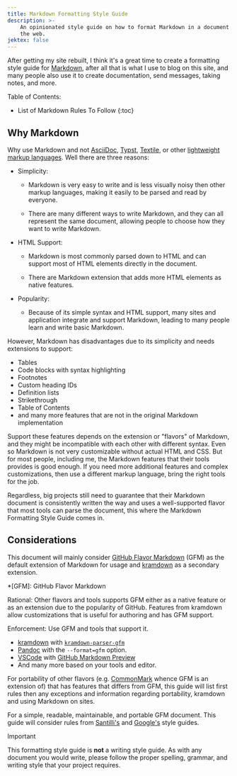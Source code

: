 ```yaml
---
title: Markdown Formatting Style Guide
description: >-
    An opinionated style guide on how to format Markdown in a document and on
    the web.
jektex: false
---
```


After getting my site rebuilt, I think it's a great time to create a formatting
style guide for [Markdown], after all that is what I use to blog on this site,
and many people also use it to create documentation, send messages, taking
notes, and more.

[Markdown]: https://daringfireball.net/projects/markdown/

Table of Contents:

-   List of Markdown Rules To Follow
{:toc}

## Why Markdown

Why use Markdown and not [AsciiDoc](https://asciidoc.org/), [Typst](https://typst.app),
[Textile](https://textile-lang.com), or other [lightweight markup languages][light-markup-langs].
Well there are three reasons:

[light-markup-langs]: https://en.wikipedia.org/wiki/Lightweight_markup_language

-   Simplicity:

    -   Markdown is very easy to write and is less visually noisy then other
        markup languages, making it easily to be parsed and read by everyone.

    -   There are many different ways to write Markdown, and they can all
        represent the same document, allowing people to choose how they want to
        write Markdown.

-   HTML Support:

    -   Markdown is most commonly parsed down to HTML and can support most of
        HTML elements directly in the document.

    -   There are Markdown extension that adds more HTML elements as native
        features.

-   Popularity:

    -   Because of its simple syntax and HTML support, many sites and
        application integrate and support Markdown, leading to many people learn
        and write basic Markdown.

However, Markdown has disadvantages due to its simplicity and needs extensions
to support:

- Tables
- Code blocks with syntax highlighting
- Footnotes
- Custom heading IDs
- Definition lists
- Strikethrough
- Table of Contents
- and many more features that are not in the original Markdown implementation

Support these features depends on the extension or "flavors" of Markdown, and
they might be incompatible with each other with different syntax. Even so
Markdown is not very customizable without actual HTML and CSS. But for most
people, including me, the Markdown features that their tools provides is good
enough. If you need more additional features and complex customizations, then
use a different markup language, bring the right tools for the job.

Regardless, big projects still need to guarantee that their Markdown document is
consistently written the way and uses a well-supported flavor that most tools
can parse the document, this where the Markdown Formatting Style Guide comes in.

## Considerations

This document will mainly consider [GitHub Flavor Markdown](https://github.github.com/gfm/)
(GFM) as the default extension of Markdown for usage and [kramdown] as a
secondary extension.

[kramdown]: https://kramdown.gettalong.org/

*[GFM]: GitHub Flavor Markdown

Rational: Other flavors and tools supports GFM either as a native feature or as
an extension due to the popularity of GitHub. Features from kramdown allow
customizations that is useful for authoring and has GFM support.

Enforcement: Use GFM and tools that support it.

<!-- LTeX: enabled=false -->
- [kramdown] with [`kramdown-parser-gfm`](https://github.com/kramdown/parser-gfm)
- [Pandoc](https://pandoc.org/) with the `--format=gfm` option.
- [VSCode](https://code.visualstudio.com/) with [GitHub Markdown Preview][vscode-gh-md]
- And many more based on your tools and editor.
<!-- LTeX: enabled=true -->

[vscode-gh-md]: https://marketplace.visualstudio.com/items?itemName=bierner.github-markdown-preview

For portability of other flavors (e.g. [CommonMark](https://commonmark.org/)
whence GFM is an extension of) that has features that differs from GFM, this
guide will list first rules then any exceptions and information regarding
portability, kramdown and using Markdown on sites.

For a simple, readable, maintainable, and portable GFM document. This guide will
consider rules from [Santilli's](https://doi.org/10.5281/zenodo.3464189) and
[Google's][google-style-guide] style guides.

[google-style-guide]: https://google.github.io/styleguide/docguide/style.html

> [!IMPORTANT]
> This formatting style guide is **not** a writing style guide. As with any
> document you would write, please follow the proper spelling, grammar, and
> writing style that your project requires.
